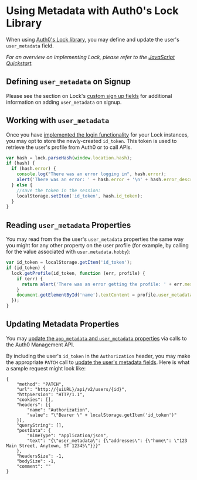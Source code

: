 # Using Metadata with Auth0's Lock Library

When using [Auth0's Lock library](/libraries/lock), you may define and update the user's `user_metadata` field.

*For an overview on implementing Lock, please refer to the [JavaScript Quickstart](/quickstart/spa/vanillajs).*

## Defining `user_metadata` on Signup

Please see the section on Lock's [custom sign up fields](libraries/lock/v10/new-features#custom-sign-up-fields) for additional information on adding `user_metadata` on signup.

## Working with `user_metadata`

Once you have [implemented the login functionality](/quickstart/spa/vanillajs#3-implement-the-login) for your Lock instances, you may opt to store the newly-created `id_token`. This token is used to retrieve the user's profile from Auth0 or to call APIs.

```js
var hash = lock.parseHash(window.location.hash);
if (hash) {
  if (hash.error) {
    console.log("There was an error logging in", hash.error);
    alert('There was an error: ' + hash.error + '\n' + hash.error_description);
  } else {
    //save the token in the session:
    localStorage.setItem('id_token', hash.id_token);
  }
}
```

## Reading `user_metadata` Properties

You may read from the the user's `user_metadata` properties the same way you might for any other property on the user profile (for example, by calling for the value associated with `user.metadata.hobby`):

```js
var id_token = localStorage.getItem('id_token');
if (id_token) {
  lock.getProfile(id_token, function (err, profile) {
    if (err) {
      return alert('There was an error getting the profile: ' + err.message);
    }
    document.getElementById('name').textContent = profile.user_metadata.hobby;
  });
}
```

## Updating Metadata Properties

You may [update the `app_metadata` and `user_metadata` properties](/metadata/apiv2#updating-a-user-s-metadata) via calls to the Auth0 Management API.

By including the user's `id_token` in the `Authorization` header, you may make the appropriate `PATCH` call to [update the user's metadata fields](/metadata/apiv2#updating-a-user-s-metadata). Here is what a sample request might look like:

```har
{
	"method": "PATCH",
	"url": "http://{uiURL}/api/v2/users/{id}",
	"httpVersion": "HTTP/1.1",
	"cookies": [],
	"headers": [{
		"name": "Authorization",
		"value": "\"Bearer \" + localStorage.getItem('id_token')"
	}],
	"queryString": [],
	"postData": {
		"mimeType": "application/json",
		"text": "{\"user_metadata\": {\"addresses\": {\"home\": \"123 Main Street, Anytown, ST 12345\"}}}"
	},
	"headersSize": -1,
	"bodySize": -1,
	"comment": ""
}
```
